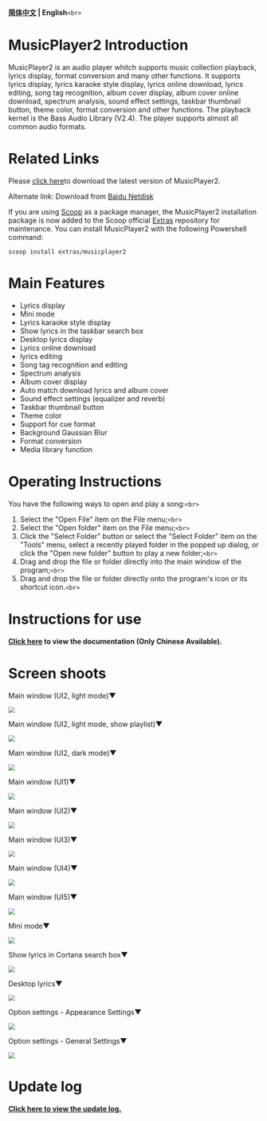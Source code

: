 **[简体中文](https://github.com/zhongyang219/MusicPlayer2/blob/master/README.md) | English**`<br>`

# MusicPlayer2 Introduction

MusicPlayer2 is an audio player whitch supports music collection playback, lyrics display, format conversion and many other functions. It supports lyrics display, lyrics karaoke style display, lyrics online download, lyrics editing, song tag recognition, album cover display, album cover online download, spectrum analysis, sound effect settings, taskbar thumbnail button, theme color, format conversion and other functions. The playback kernel is the Bass Audio Library (V2.4). The player supports almost all common audio formats.

# Related Links

Please [click here](https://github.com/zhongyang219/MusicPlayer2/releases)to download the latest version of MusicPlayer2.

Alternate link: Download from [Baidu Netdisk](https://pan.baidu.com/s/1i5QNwFF)

If you are using [Scoop](https://github.com/ScoopInstaller/Scoop) as a package manager, the MusicPlayer2 installation package is now added to the Scoop official [Extras](https://github.com/ScoopInstaller) repository for maintenance. You can install MusicPlayer2 with the following Powershell command:

```pwsh
scoop install extras/musicplayer2
```

# Main Features

* Lyrics display
* Mini mode
* Lyrics karaoke style display
* Show lyrics in the taskbar search box
* Desktop lyrics display
* Lyrics online download
* lyrics editing
* Song tag recognition and editing
* Spectrum analysis
* Album cover display
* Auto match download lyrics and album cover
* Sound effect settings (equalizer and reverb)
* Taskbar thumbnail button
* Theme color
* Support for cue format
* Background Gaussian Blur
* Format conversion
* Media library function

# Operating Instructions

You have the following ways to open and play a song:`<br>`

1. Select the "Open File" item on the File menu;`<br>`
2. Select the "Open folder" item on the File menu;`<br>`
3. Click the "Select Folder" button or select the "Select Folder" item on the "Tools" menu, select a recently played folder in the popped up dialog, or click the "Open new folder" button to play a new folder;`<br>`
4. Drag and drop the file or folder directly into the main window of the program;`<br>`
5. Drag and drop the file or folder directly onto the program's icon or its shortcut icon.`<br>`

# Instructions for use

**[Click here](https://github.com/zhongyang219/MusicPlayer2/wiki) to view the documentation (Only Chinese Available).**

# Screen shoots

Main window (UI2, light mode)▼

<img src="Screenshots/Main_window.png" style="zoom:80%;" />

Main window (UI2, light mode, show playlist)▼

<img src="Screenshots/main_window_with_playlist.png" style="zoom:80%;" />

Main window (UI2, dark mode)▼

<img src="Screenshots/Main_window2.png" style="zoom:80%;" />

Main window (UI1)▼

<img src="Screenshots/main_window_ui1.png" style="zoom:80%;" />

Main window (UI2)▼

<img src="Screenshots/main_window_ui2.png" style="zoom:80%;" />

Main window (UI3)▼

<img src="Screenshots/main_window_ui3.png" style="zoom:80%;" />

Main window (UI4)▼

<img src="Screenshots/main_window_ui4.png" style="zoom:80%;" />

Main window (UI5)▼

<img src="Screenshots/main_window_ui5.png" style="zoom:80%;" />

Mini mode▼

<img src="Screenshots/Mini_mode.png" style="zoom:80%;" />

Show lyrics in Cortana search box▼

<img src="Screenshots/Cortana_lyric.png" style="zoom:80%;" />

Desktop lyrics▼

<img src="Screenshots/desktop_lyric.jpg" style="zoom:80%;" />

Option settings - Appearance Settings▼

<img src="Screenshots/en_us/options.png" style="zoom:80%;" />

Option settings - General Settings▼

<img src="Screenshots/en_us/options2.png" style="zoom:80%;" />

# Update log

**[Click here to view the update log.](https://github.com/zhongyang219/MusicPlayer2/blob/master/Documents/update_log_en-us.md)**
